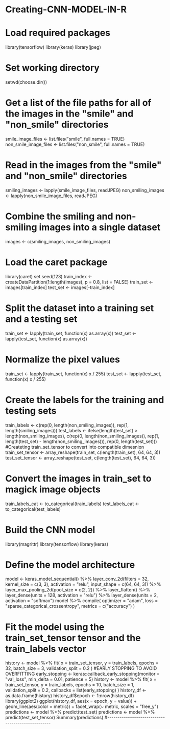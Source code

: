 # Creating-CNN-MODEL-IN-R


# Load required packages
library(tensorflow)
library(keras)
library(jpeg)
# Set working directory
setwd(choose.dir())
# Get a list of the file paths for all of the images in the "smile" and "non_smile" directories
smile_image_files <- list.files("smile", full.names = TRUE)
non_smile_image_files <- list.files("non_smile", full.names = TRUE)
# Read in the images from the "smile" and "non_smile" directories
smiling_images <- lapply(smile_image_files, readJPEG)
non_smiling_images <- lapply(non_smile_image_files, readJPEG)
# Combine the smiling and non-smiling images into a single dataset
images <- c(smiling_images, non_smiling_images)

# Load the caret package
library(caret)
set.seed(123)
train_index <- createDataPartition(1:length(images), p = 0.8, list = FALSE)
train_set <- images[train_index]
test_set <- images[-train_index]
# Split the dataset into a training set and a testing set
train_set <- lapply(train_set, function(x) as.array(x))
test_set <- lapply(test_set, function(x) as.array(x))
# Normalize the pixel values
train_set <- lapply(train_set, function(x) x / 255)
test_set <- lapply(test_set, function(x) x / 255)
# Create the labels for the training and testing sets
train_labels <- c(rep(0, length(non_smiling_images)), rep(1, length(smiling_images)))
test_labels <- ifelse(length(test_set) > length(non_smiling_images),
                      c(rep(0, length(non_smiling_images)), rep(1, length(test_set) - length(non_smiling_images))),
                      rep(0, length(test_set)))
#Createting train_set_tensor to convert into compatible dimesnion
train_set_tensor <- array_reshape(train_set, c(length(train_set), 64, 64, 3))
test_set_tensor <- array_reshape(test_set, c(length(test_set), 64, 64, 3))
# Convert the images in train_set to magick image objects
train_labels_cat <- to_categorical(train_labels)
test_labels_cat <- to_categorical(test_labels)
# Build the CNN model

library(magrittr)
library(tensorflow)
library(keras)
# Define the model architecture

model <- keras_model_sequential() %>%
  layer_conv_2d(filters = 32, kernel_size = c(3, 3), activation = "relu", input_shape = c(64, 64, 3)) %>%
  layer_max_pooling_2d(pool_size = c(2, 2)) %>%
  layer_flatten() %>%
  layer_dense(units = 128, activation = "relu") %>%
  layer_dense(units = 2, activation = "softmax")
model %>% compile(
  optimizer = "adam",
  loss = "sparse_categorical_crossentropy",
  metrics = c("accuracy")
)
# Fit the model using the train_set_tensor tensor and the train_labels vector
history <- model %>% fit(
  x = train_set_tensor,
  y = train_labels,
  epochs = 32,
  batch_size = 3,
  validation_split = 0.2
)
#EARLY STOPPING TO AVOID OVERFITTING
early_stopping <- keras::callback_early_stopping(monitor = "val_loss", min_delta = 0.01, patience = 5)
history <- model %>% fit(
  x = train_set_tensor,
  y = train_labels,
  epochs = 10,
  batch_size = 1,
  validation_split = 0.2,
  callbacks = list(early_stopping)
)
history_df <- as.data.frame(history)
history_df$epoch <- 1:nrow(history_df)
library(ggplot2)
ggplot(history_df, aes(x = epoch, y = value)) +
  geom_line(aes(color = metric)) +
  facet_wrap(~ metric, scales = "free_y")
predictions <- model %>% predict(test_set)
predictions <- model %>% predict(test_set_tensor)
Summary(predictions)
#--------------------------------------------------

